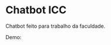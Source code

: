 # Chatbot ICC

Chatbot feito para trabalho da faculdade.

Demo: [](https://0walle.github.io/chatbot-icc/)